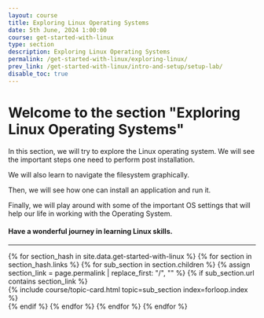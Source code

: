 ```yaml
---
layout: course
title: Exploring Linux Operating Systems
date: 5th June, 2024 1:00:00
course: get-started-with-linux
type: section
description: Exploring Linux Operating Systems
permalink: /get-started-with-linux/exploring-linux/
prev_link: /get-started-with-linux/intro-and-setup/setup-lab/
disable_toc: true
---
```


# Welcome to the section "Exploring Linux Operating Systems"

In this section, we will try to explore the Linux operating system. We will see the important steps one need to perform post installation.

We will also learn to navigate the filesystem graphically.

Then, we will see how one can install an application and run it.

Finally, we will play around with some of the important OS settings that will help our life in working with the Operating System.

#### Have a wonderful journey in learning Linux skills.

<div class="section-index">
  <hr class="panel-line">
  <div class="container-fluid">
    <div class="row">
    {% for section_hash in site.data.get-started-with-linux %}
      {% for section in section_hash.links %}
        {% for sub_section in section.children %}
          {% assign section_link = page.permalink | replace_first: "/", "" %}
          {% if sub_section.url contains section_link %}
            <div class="col-md-6">
              {% include course/topic-card.html
                          topic=sub_section index=forloop.index %}
            </div>
          {% endif %}
        {% endfor %}
      {% endfor %}
    {% endfor %}
    </div>
    <!-- <hr class="my-3" />
    <div class="row">
      <h4>Visit Other Sections</h4>
      <div class="link-wrapper d-flex flex-wrap gap-3">
        <a href="/html-css/css-basics/" class="btn btn-sm btn-outline-secondary px-3">CSS Basics</a>
        <a href="/html-css/css-intermediate/" class="btn btn-sm btn-outline-secondary px-3">CSS Intermediate</a>
        <a href="/html-css/css-advanced/" class="btn btn-sm btn-outline-secondary px-3">CSS Advanced</a>
        <a href="/html-css/web-projects/" class="btn btn-sm btn-outline-secondary px-3">Web Projects</a>
      </div>
    </div> -->
  </div>
</div>
